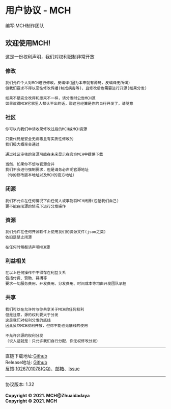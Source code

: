 # 用户协议 - MCH
编写:MCH制作团队<br>

## 欢迎使用MCH!
这是一份权利声明，我们对权利限制非常开放

### 修改
```
我们允许个人对MCH进行修改，反编译(因为本来就有源码，反编译无所谓)
但我们要求不得以恶性修改传播(制成病毒等)，且修改后也需要进行开源(如果分发)

如果不是完全改得和原来不一样，请分发时公告MCH源
如果改得MCH它家里人都认不出的话，那这已经算是你的自行开发了，请随意
```

### 社区
```
你可以向我们申请收录修改过后的MCH或MCH资源

只要代码是安全无病毒且有实质性修改的
我们极大概率会通过

通过社区审核的资源可能在未来显示在官方MCH中提供下载

当然，如果你不想与官源合并
我们不会进行强制要求，但是请务必声明官源地址
（你的修改版本地址以及MCH的官方地址）
```

### 闭源
```
我们不允许在任何情况下由任何人或事物将MCH闭源(包括我们自己)
更不能在闭源的情况下进行分发操作
```

### 资源
```
我们允许在任何开源软件上使用我们的资源文件(json之类)
依旧是禁止闭源

在任何时候都请声明MCH源
```

### 利益相关
```
在以上任何操作中不得存在利益关系
包括付费、赞助、募捐等
要求一切服务费用、开发费用、分发费用、时间成本等均由开发团队承担
```

### 共享
```
我们可以在允许时与你共享关于MCH的任何权利
但是注意，源的权利要大于分发
这是我们对权利分发的底线
因此虽然MCH权利开放，但你不能也无底线的使用

不允许非源的权利分发
（说人话就是：只允许我们自行分配，你无权修改分发）
```

<hr>

直链下载地址:[Github](https://raw.githubusercontent.com/andogy/MCH/main/Public/MCH.jar)<br>
Release地址: [Github](https://github.com/zhuaidadaya/MCH/releases)<br>
反馈:[1026701078(QQ)](https://jq.qq.com/?_wv=1027&amp;k=xBFSpkKr)、[邮箱](mailto:1501917367@qq.com)、[Issue](https://github.com/zhuaidadaya/MCH/issues)
<hr>
协议版本: 1.32<br>
<br>
<b>
Copyright © 2021. MCH@Zhuaidadaya<br>
Copyright © 2021. MCH
</b>
